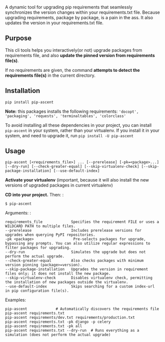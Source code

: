 A dynamic tool for upgrading pip requirements that seamlessly synchronizes
 the version changes within your requirements.txt file. Because upgrading
requirements, package by package, is a pain in the ass. It also updates
the version in your requirements.txt file.

## Purpose

This cli tools helps you interactively(or not) upgrade packages from
requirements file, and also **update the pinned version from
requirements file(s)**.

If no requirements are given, the command **attempts to detect the
requirements file(s)** in the current directory.

## Installation

    pip install pip-ascent

**Note:** this packages installs the following requirements: `'docopt',
'packaging', 'requests', 'terminaltables', 'colorclass'`

To avoid installing all these dependencies in your project, you can
install `pip-ascent` in your system, rather than your virtualenv. If
you install it in your system, and need to upgrade it, run `pip install
-U pip-ascent`

## Usage

    pip-ascent [<requirements_file>] ... [--prerelease] [-pk=<package>...] [--dry-run] [--check-greater-equal] [--skip-virtualenv-check] [--skip-package-installation] [--use-default-index]

**Activate your virtualenv** (important, because it will also install
the new versions of upgraded packages in current virtualenv)

**CD into your project.** Then: :

    $ pip-ascent

Arguments: :

    requirements_file             Specifies the requirement FILE or uses a WILDCARD PATH to multiple files.
    --prerelease                  Includes prerelease versions for upgrades when querying PyPI repositories.
    -pk <package>                  Pre-selects packages for upgrade, bypassing any prompts. You can also utilize regular expressions to filter packages for upgrading.
    --dry-run                     Simulates the upgrade but does not perform the actual upgrade.
    --check-greater-equal         Also checks packages with minimum version pinning (package>=version).
    --skip-package-installation   Upgrades the version in requirement files only; it does not install the new package.
    --skip-virtualenv-check       Disables virtualenv check, permitting the installation of new packages outside the virtualenv.
    --use-default-index           Skips searching for a custom index-url in pip configuration file(s).

Examples:

    pip-ascent             # Automatically discovers the requirements file
    pip-ascent requirements.txt
    pip-ascent requirements/dev.txt requirements/production.txt
    pip-ascent requirements.txt -pk django -p celery
    pip-ascent requirements.txt -pk all
    pip-ascent requirements.txt --dry-run  # Runs everything as a simulation (does not perform the actual upgrade)